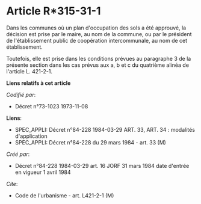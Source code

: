 # Article R*315-31-1

Dans les communes où un plan d'occupation des sols a été approuvé, la décision est prise par le maire, au nom de la commune,
ou par le président de l'établissement public de coopération intercommunale, au nom de cet établissement.

Toutefois, elle est prise dans les conditions prévues au paragraphe 3 de la présente section dans les cas prévus aux a, b et
c du quatrième alinéa de l'article L. 421-2-1.

**Liens relatifs à cet article**

_Codifié par_:

  - Décret n°73-1023 1973-11-08

**Liens**:

  - SPEC_APPLI: Décret n°84-228 1984-03-29 ART. 33, ART. 34 : modalités d'application
  - SPEC_APPLI: Décret n°84-228 du 29 mars 1984 - art. 33 (M)

_Créé par_:

  - Décret n°84-228 1984-03-29 art. 16 JORF 31 mars 1984 date d'entrée en vigueur 1 avril 1984

_Cite_:

  - Code de l'urbanisme - art. L421-2-1 (M)
